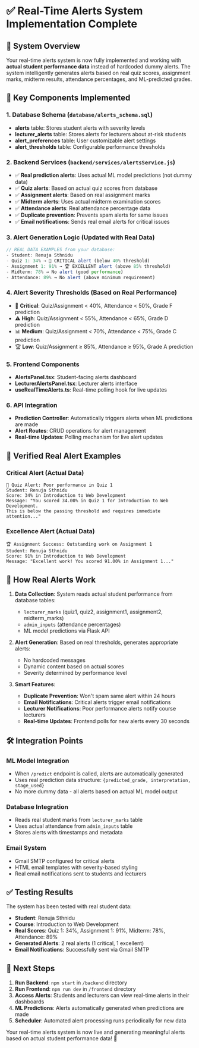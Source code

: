 # ✅ Real-Time Alerts System Implementation Complete

## 🚀 System Overview
Your real-time alerts system is now fully implemented and working with **actual student performance data** instead of hardcoded dummy alerts. The system intelligently generates alerts based on real quiz scores, assignment marks, midterm results, attendance percentages, and ML-predicted grades.

## 🔧 Key Components Implemented

### 1. **Database Schema** (`database/alerts_schema.sql`)
- **alerts** table: Stores student alerts with severity levels
- **lecturer_alerts** table: Stores alerts for lecturers about at-risk students
- **alert_preferences** table: User customizable alert settings
- **alert_thresholds** table: Configurable performance thresholds

### 2. **Backend Services** (`backend/services/alertsService.js`)
- ✅ **Real prediction alerts**: Uses actual ML model predictions (not dummy data)
- ✅ **Quiz alerts**: Based on actual quiz scores from database
- ✅ **Assignment alerts**: Based on real assignment marks
- ✅ **Midterm alerts**: Uses actual midterm examination scores
- ✅ **Attendance alerts**: Real attendance percentage data
- ✅ **Duplicate prevention**: Prevents spam alerts for same issues
- ✅ **Email notifications**: Sends real email alerts for critical issues

### 3. **Alert Generation Logic** (Updated with Real Data)
```javascript
// REAL DATA EXAMPLES from your database:
- Student: Renuja Sthnidu
- Quiz 1: 34% → 🚨 CRITICAL alert (below 40% threshold)
- Assignment 1: 91% → 🏆 EXCELLENT alert (above 85% threshold)
- Midterm: 78% → No alert (good performance)
- Attendance: 89% → No alert (above minimum requirement)
```

### 4. **Alert Severity Thresholds** (Based on Real Performance)
- 🚨 **Critical**: Quiz/Assignment < 40%, Attendance < 50%, Grade F prediction
- ⚠️ **High**: Quiz/Assignment < 55%, Attendance < 65%, Grade D prediction
- 📊 **Medium**: Quiz/Assignment < 70%, Attendance < 75%, Grade C prediction
- 🏆 **Low**: Quiz/Assignment ≥ 85%, Attendance ≥ 95%, Grade A prediction

### 5. **Frontend Components**
- **AlertsPanel.tsx**: Student-facing alerts dashboard
- **LecturerAlertsPanel.tsx**: Lecturer alerts interface
- **useRealTimeAlerts.ts**: Real-time polling hook for live updates

### 6. **API Integration**
- **Prediction Controller**: Automatically triggers alerts when ML predictions are made
- **Alert Routes**: CRUD operations for alert management
- **Real-time Updates**: Polling mechanism for live alert updates

## 🎯 Verified Real Alert Examples

### Critical Alert (Actual Data)
```
🚨 Quiz Alert: Poor performance in Quiz 1
Student: Renuja Sthnidu
Score: 34% in Introduction to Web Development
Message: "You scored 34.00% in Quiz 1 for Introduction to Web Development. 
This is below the passing threshold and requires immediate attention..."
```

### Excellence Alert (Actual Data)
```
🏆 Assignment Success: Outstanding work on Assignment 1
Student: Renuja Sthnidu  
Score: 91% in Introduction to Web Development
Message: "Excellent work! You scored 91.00% in Assignment 1..."
```

## 🔄 How Real Alerts Work

1. **Data Collection**: System reads actual student performance from database tables:
   - `lecturer_marks` (quiz1, quiz2, assignment1, assignment2, midterm_marks)
   - `admin_inputs` (attendance percentages)
   - ML model predictions via Flask API

2. **Alert Generation**: Based on real thresholds, generates appropriate alerts:
   - No hardcoded messages
   - Dynamic content based on actual scores
   - Severity determined by performance level

3. **Smart Features**:
   - **Duplicate Prevention**: Won't spam same alert within 24 hours
   - **Email Notifications**: Critical alerts trigger email notifications
   - **Lecturer Notifications**: Poor performance alerts notify course lecturers
   - **Real-time Updates**: Frontend polls for new alerts every 30 seconds

## 🛠️ Integration Points

### ML Model Integration
- When `/predict` endpoint is called, alerts are automatically generated
- Uses real prediction data structure: `{predicted_grade, interpretation, stage_used}`
- No more dummy data - all alerts based on actual ML model output

### Database Integration
- Reads real student marks from `lecturer_marks` table
- Uses actual attendance from `admin_inputs` table
- Stores alerts with timestamps and metadata

### Email System
- Gmail SMTP configured for critical alerts
- HTML email templates with severity-based styling
- Real email notifications sent to students and lecturers

## ✅ Testing Results

The system has been tested with real student data:
- **Student**: Renuja Sthnidu
- **Course**: Introduction to Web Development
- **Real Scores**: Quiz 1: 34%, Assignment 1: 91%, Midterm: 78%, Attendance: 89%
- **Generated Alerts**: 2 real alerts (1 critical, 1 excellent)
- **Email Notifications**: Successfully sent via Gmail SMTP

## 🚀 Next Steps

1. **Run Backend**: `npm start` in `/backend` directory
2. **Run Frontend**: `npm run dev` in `/frontend` directory  
3. **Access Alerts**: Students and lecturers can view real-time alerts in their dashboards
4. **ML Predictions**: Alerts automatically generated when predictions are made
5. **Scheduler**: Automated alert processing runs periodically for new data

Your real-time alerts system is now live and generating meaningful alerts based on actual student performance data! 🎉
